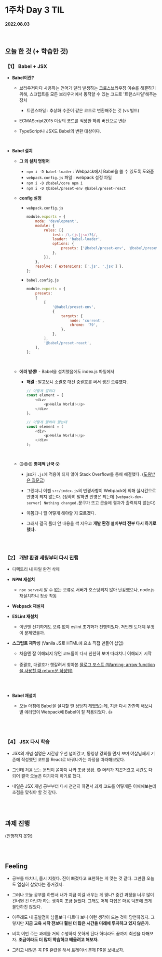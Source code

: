 # 1주차 Day 3 TIL

#### 2022.08.03

<br/>

## 오늘 한 것 (+ 학습한 것)

### 【1】 Babel + JSX

- <strong>Babel이란?</strong>

    - 브라우저마다 사용하는 언어가 달라 발생하는 크로스브라우징 이슈를 해결하기 위해, 스크립트를 모든 브라우저에서 동작할 수 있는 코드로 '트랜스파일'해주는 장치

        - 트랜스파일 : 추상화 수준이 같은 코드로 변환해주는 것 (vs 빌드)

    - ECMAScript2015 이상의 코드를 적당한 하위 버전으로 변환

    - TypeScript나 JSX도 Babel의 변환 대상이다.

<br/>

- <strong>Babel 설치</strong>

    - <strong>그 외 설치 명령어</strong>

        - <code>npm i -D babel-loader</code> : Webpack에서 Babel을 쓸 수 있도록 도와줌
        - <code>webpack.config.js</code> 파일 : webpack 설정 파일
        - <code>npm i -D @babel/core npm i</code> 
        - <code>npm i -D @babel/preset-env @babel/preset-react</code>

    - <strong>config 설정</strong>

        - <code>webpack.config.js</code>

            ```javascript
            module.exports = {
                mode: 'development',
                module: {
                    rules: [{
                        test: /\.(js|jsx)?$/,
                        loader: 'babel-loader',
                        options: {
                            presets: ['@babel/preset-env', '@babel/preset-react'],
                        },
                    }],
                },
                resolve: { extensions: ['.js', '.jsx'] },
            };

            ```

        - <code>babel.config.js</code>

            ```javascript
            module.exports = {
                presets:
                [
                    [
                        '@babel/preset-env',
                        {
                            targets: {
                                node: 'current',
                                chrome: '79',
                            },
                        },
                    ],
                    '@babel/preset-react',
                ],
            };
            ```
    <br/>

    - <strong>에러 발생!</strong> - Babel을 설치했음에도 index.js 파일에서 

        - <strong>해결</strong> : 알고보니 소괄호 대신 중괄호를 써서 생긴 오류였다.

            ```javascript
            // 이렇게 말이다
            const element = {
                <div>
                    <p>Hello World!</p>
                </div>
            };

            // 이렇게 했어야 했는데
            const element = (
                <div>
                    <p>Hello World!</p>
                </div>
            );
            ```

    <br/>

    - 😫😫😫 <strong>총체적 난국</strong> 😰

        - jsx가 <code>.js</code>에 적용이 되지 않아 Stack Overflow를 통해 해결했다. (<a href="https://stackoverflow.com/questions/43031126/jsx-not-allowed-in-files-with-extension-js-with-eslint-config-airbnb/49505827#49505827">도움받은 질문글</a>)

        - 그랬더니 이젠 <code>src/index.js</code>의 변경사항이 Webpack에 의해 실시간으로 반영이 되지 않는다. (정확히 말하면 반영은 되는데 <code>[webpack-dev-server] Nothing changed.</code>문구가 뜨고 콘솔에 결과가 출력되지 않는다)

        - 이쯤되니 뭘 어떻게 해야할 지 모르겠다.

        - 그래서 결국 폴더 안 내용을 싹 지우고 <strong>개발 환경 설치부터 전부 다시 하기로 했다.</strong>

<br/><br/>

### 【2】 개발 환경 세팅부터 다시 진행

- 디렉토리 내 파일 완전 삭제

- <strong>NPM 재설치</strong>

    - <code>npx serve</code>시 알 수 없는 오류로 서버가 호스팅되지 않아 난감했으나, node.js 재설치하니 정상 작동

- <strong>Webpack 재설치</strong>

- <strong>ESLint 재설치</strong>

    - 이번엔 신기하게도 오류 없이 eslint 초기화가 진행되었다. 저번엔 도대체 무엇이 문제였을까.

- <strong>스크립트 재작성</strong> (Vanila JS로 HTML에 요소 직접 만들어 삽입)

    - 처음엔 잘 이해되지 않던 코드들이 다시 찬찬히 보며 따라치니 이해되기 시작

    <br/>

    - 중괄호, 대괄호가 햇갈려서 찾아본 <a href="https://velog.io/@ylyl/TIL-Warning-arrow-function-return-value">믈로그 포스트 (Warning; arrow function을 사용할 때 return문 작성법)</a>

<br/><br/>

- <strong>Babel 재설치</strong>

    - 오늘 아침에 Babel을 설치할 땐 상당히 헤맸었는데, 지금 다시 찬찬히 해보니 별 에러없이 Webpack에 Babel이 잘 적용되었다. 👍

<br/><br/>

### 【4】 JSX 다시 학습

- JSX의 개념 설명은 시간상 우선 넘어갔고, 동영상 강의를 먼저 보며 야살님께서 기존에 작성했던 코드를 React로 바꿔나가는 과정을 따라해보았다.

- 그런데 처음 보는 문법이 쏟아져 나와 조금 당황. 😨 머리가 지끈거렸고 시간도 다 되어 결국 오늘은 여기까지 하기로 했다.

- 내일은 JSX 개념 공부부터 다시 천천히 하면서 과제 코드를 어떻게든 이해해보는데 초점을 맞춰야 할 것 같다.

<br/><br/>

## 과제 진행

(진행하지 못함)

<br/><br/>

## Feeling

- 공부를 마치니, 몹시 지쳤다. 진이 빠졌다고 표현하는 게 맞는 것 같다. 그만큼 오늘도 열심히 살았다는 증거겠지.

- 그러나 오늘 공부를 하면서 내가 지금 이걸 배우는 게 맞나? 중간 과정을 너무 많이 건너뛴 건 아닌가 하는 생각이 조금 들었다. 그래도 어제 다잡은 마음 덕분에 크게 불안하진 않았다.

- 아무래도 내 출발점이 남들보다 다르다 보니 이런 생각이 드는 것이 당연하겠지. 그렇지만 <strong>지금 교육 시작 전보다 훨씬 더 많은 시간을 미래에 투자하고 있지 않은가.</strong>

- 비록 이번 주는 과제를 거의 수행하지 못하게 된다 하더라도 끝까지 최선을 다해보자. <strong>조금이라도 더 많이 학습하고 배울려고 해보자.</strong>

- 그리고 내일은 꼭 PR 훈련을 해서 트레이너 분께 PR을 보내보자.